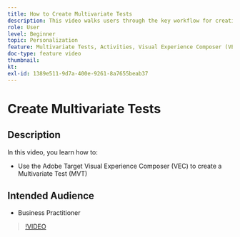 ```yaml
---
title: How to Create Multivariate Tests
description: This video walks users through the key workflow for creating a Multivariate Test (MVT) in Adobe Target. Learn the steps for creating and interpreting MVTs.
role: User
level: Beginner
topic: Personalization
feature: Multivariate Tests, Activities, Visual Experience Composer (VEC)
doc-type: feature video
thumbnail:
kt:
exl-id: 1389e511-9d7a-400e-9261-8a7655beab37
---
```

# Create Multivariate Tests

## Description

In this video, you learn how to:

* Use the Adobe Target Visual Experience Composer (VEC) to create a Multivariate Test (MVT)

## Intended Audience

* Business Practitioner

>[!VIDEO](https://video.tv.adobe.com/v/17395/?quality=12)
